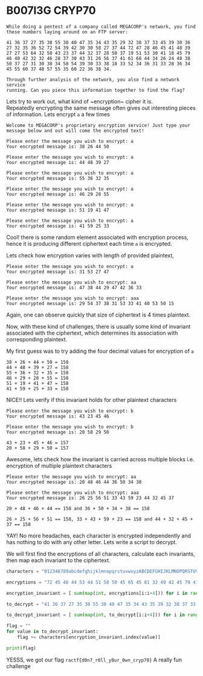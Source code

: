 # B007l3G CRYP70

```
While doing a pentest of a company called MEGACORP's network, you find these numbers laying around on an FTP server:

41 36 37 27 35 38 55 30 40 47 35 34 43 35 29 32 38 37 33 45 39 30 36 
27 32 35 36 52 72 54 39 42 30 30 58 27 37 44 72 47 28 46 45 41 48 39 
27 27 53 64 32 58 43 23 37 44 32 37 28 50 37 19 51 53 30 41 18 45 79 
46 40 42 32 32 46 28 37 30 43 31 26 56 37 41 61 68 44 34 26 24 48 38 
50 37 27 31 30 38 34 58 54 39 30 33 38 18 33 52 34 36 31 33 28 36 34 
45 55 60 37 48 57 55 35 60 22 36 38 34. 

Through further analysis of the network, you also find a network service 
running. Can you piece this information together to find the flag?
```

Lets try to work out, what kind of ~encryption~ cipher it is.  
Repeatedly encrypting the same message often gives out interesting pieces of information. Lets encrypt `a` a few times

```
Welcome to MEGACORP's proprietary encryption service! Just type your message below and out will come the encrypted text!

Please enter the message you wish to encrypt: a
Your encrypted message is: 38 26 44 50

Please enter the message you wish to encrypt: a
Your encrypted message is: 44 48 39 27

Please enter the message you wish to encrypt: a
Your encrypted message is: 55 36 32 35

Please enter the message you wish to encrypt: a
Your encrypted message is: 46 29 28 55

Please enter the message you wish to encrypt: a
Your encrypted message is: 51 19 41 47

Please enter the message you wish to encrypt: a
Your encrypted message is: 41 59 25 33
```
Cool! there is some random element associated with encryption process, hence it is producing different ciphertext each time `a` is encrypted.

Lets check how encryption varies with length of provided plaintext, 
```
Please enter the message you wish to encrypt: a
Your encrypted message is: 31 53 27 47

Please enter the message you wish to encrypt: aa
Your encrypted message is: 47 38 44 29 47 42 36 33

Please enter the message you wish to encrypt: aaa
Your encrypted message is: 29 54 37 38 31 53 33 41 40 53 50 15
```

Again, one can observe quickly that size of ciphertext is 4 times plaintext.

Now, with these kind of challenges, there is usually some kind of invariant associated with the ciphertext, which determines its association with corresponding plaintext.

My first guess was to try adding the four decimal values for encryption of `a`
```
38 + 26 + 44 + 50 = 158
44 + 48 + 39 + 27 = 158
55 + 36 + 32 + 35 = 158
46 + 29 + 28 + 55 = 158
51 + 19 + 41 + 47 = 158
41 + 59 + 25 + 33 = 158
```
NICE!! Lets verify if this invariant holds for other plaintext characters

```
Please enter the message you wish to encrypt: b
Your encrypted message is: 43 23 45 46

Please enter the message you wish to encrypt: b
Your encrypted message is: 20 58 29 50

43 + 23 + 45 + 46 = 157
20 + 58 + 29 + 50 = 157
```
Awesome, lets check how the invariant is carried across multiple blocks i.e. encryption of multiple plaintext characters
```
Please enter the message you wish to encrypt: aa
Your encrypted message is: 20 48 46 44 36 50 34 38

Please enter the message you wish to encrypt: aaa
Your encrypted message is: 26 25 56 51 33 43 59 23 44 32 45 37

20 + 48 + 46 + 44 == 158 and 36 + 50 + 34 + 38 == 158

26 + 25 + 56 + 51 == 158, 33 + 43 + 59 + 23 == 158 and 44 + 32 + 45 + 37 == 158
```
YAY! No more headaches, each character is encrypted independently and has nothing to do with any other letter. Lets write a script to decrypt.

We will first find the encryptions of all characters, calculate each invariants, then map each invariant to the ciphertext.

```python
characters = "012346789abcdefghijklmnopqrstuvwxyzABCDEFGHIJKLMNOPQRSTUVWXYZ{}[]!@#$%^&*()_+,.;: '\""

encryptions = "72 45 46 44 53 44 51 58 50 45 65 45 81 32 49 42 45 70 41 47 32 48 64 57 47 25 70 58 63 22 64 50 62 44 49 43 25 54 25 54 31 54 36 36 25 38 47 46 44 30 31 50 57 32 33 32 44 34 37 38 45 21 46 40 48 29 38 36 49 37 39 25 23 43 49 34 33 44 35 36 28 34 39 46 32 50 33 31 34 35 42 34 48 41 25 30 42 29 24 48 27 41 42 32 24 43 33 41 34 38 25 43 38 47 19 35 45 45 25 23 41 21 33 42 43 35 24 34 35 35 30 35 39 23 38 34 23 29 37 44 47 48 61 34 61 42 50 36 31 51 51 55 33 53 54 47 37 56 38 55 54 45 59 27 51 51 39 43 58 34 29 62 31 52 48 51 53 29 35 64 53 57 18 52 63 30 42 44 71 32 33 42 29 53 46 49 32 44 51 49 40 63 25 47 33 53 63 25 62 24 38 49 46 57 33 36 35 40 42 54 29 49 44 48 33 26 60 50 63 31 32 42 48 26 48 45 47 38 28 53 25 43 36 61 19 45 40 28 26 35 33 36 46 49 20 49 33 45 51 33 60 41 65 56 55 44 67 25 34 71 64 51 51 67 67 34 55 57 33 73 45 32 43 41 61 51 68 37 61 67 46 39 45 41 56 73 52 65 48 49 40 38 38 44 30 66 70 46 52 54 55 50 68 47 50 44 63 47 56 30 40 53 49 55 85 54 37 47 63 48 64 41 62 72 30 57".split()

encryption_invariant = [ sum(map(int, encryptions[i:i+4])) for i in range(0,len(encryptions),4)]

to_decrypt = "41 36 37 27 35 38 55 30 40 47 35 34 43 35 29 32 38 37 33 45 39 30 36 27 32 35 36 52 72 54 39 42 30 30 58 27 37 44 72 47 28 46 45 41 48 39 27 27 53 64 32 58 43 23 37 44 32 37 28 50 37 19 51 53 30 41 18 45 79 46 40 42 32 32 46 28 37 30 43 31 26 56 37 41 61 68 44 34 26 24 48 38 50 37 27 31 30 38 34 58 54 39 30 33 38 18 33 52 34 36 31 33 28 36 34 45 55 60 37 48 57 55 35 60 22 36 38 34".split()

to_decrypt_invariant = [ sum(map(int, to_decrypt[i:i+4])) for i in range(0,len(to_decrypt),4)]

flag = ""
for value in to_decrypt_invariant:
    flag += characters[encryption_invariant.index(value)]

print(flag)
```

YESSS, we got our flag `ractf{d0n7_r0ll_y0ur_0wn_cryp70}`
A really fun challenge
